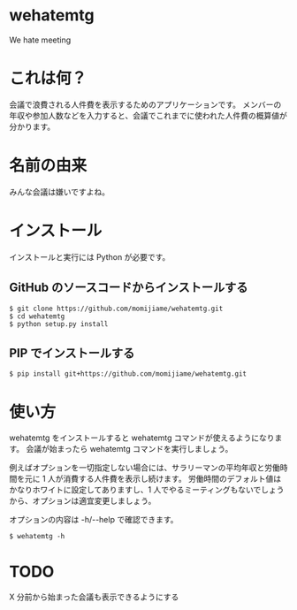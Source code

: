 wehatemtg
=========

We hate meeting

# これは何？

会議で浪費される人件費を表示するためのアプリケーションです。
メンバーの年収や参加人数などを入力すると、会議でこれまでに使われた人件費の概算値が分かります。

# 名前の由来

みんな会議は嫌いですよね。

# インストール

インストールと実行には Python が必要です。

## GitHub のソースコードからインストールする

```
$ git clone https://github.com/momijiame/wehatemtg.git
$ cd wehatemtg
$ python setup.py install
```

## PIP でインストールする

```
$ pip install git+https://github.com/momijiame/wehatemtg.git
```

# 使い方

wehatemtg をインストールすると wehatemtg コマンドが使えるようになります。
会議が始まったら wehatemtg コマンドを実行しましょう。

例えばオプションを一切指定しない場合には、サラリーマンの平均年収と労働時間を元に 1 人が消費する人件費を表示し続けます。
労働時間のデフォルト値はかなりホワイトに設定してありますし、1 人でやるミーティングもないでしょうから、オプションは適宜変更しましょう。

オプションの内容は -h/--help で確認できます。

```
$ wehatemtg -h
```

# TODO

X 分前から始まった会議も表示できるようにする
